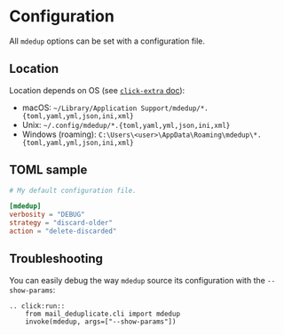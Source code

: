 # Configuration

All `mdedup` options can be set with a configuration file.

## Location

Location depends on OS (see
[`click-extra` doc](https://kdeldycke.github.io/click-extra/config.html#pattern-matching)):

- macOS:
  `~/Library/Application Support/mdedup/*.{toml,yaml,yml,json,ini,xml}`
- Unix:
  `~/.config/mdedup/*.{toml,yaml,yml,json,ini,xml}`
- Windows (roaming):
  `C:\Users\<user>\AppData\Roaming\mdedup\*.{toml,yaml,yml,json,ini,xml}`

## TOML sample

```toml
# My default configuration file.

[mdedup]
verbosity = "DEBUG"
strategy = "discard-older"
action = "delete-discarded"
```

## Troubleshooting

You can easily debug the way `mdedup` source its configuration with the `--show-params`:

```{eval-rst}
.. click:run::
    from mail_deduplicate.cli import mdedup
    invoke(mdedup, args=["--show-params"])
```

